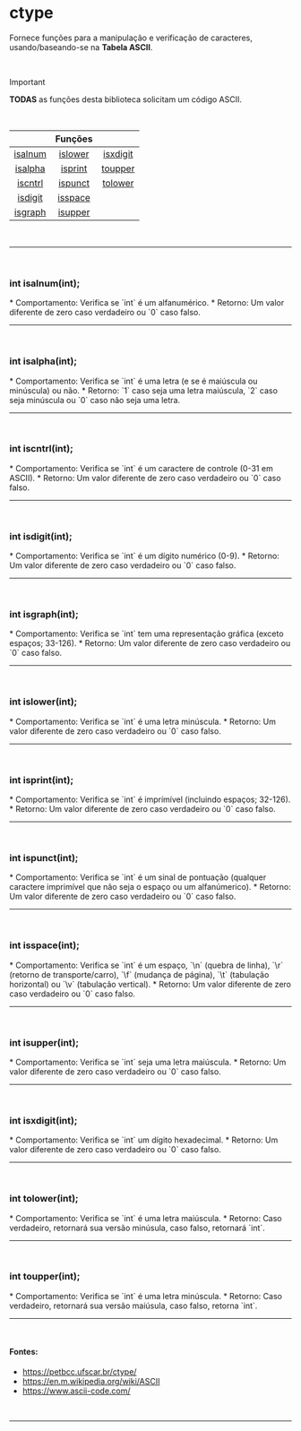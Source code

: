 # ctype
Fornece funções para a manipulação e verificação de caracteres, usando/baseando-se na **Tabela ASCII**.

<br>

> [!IMPORTANT]
> **TODAS** as funções desta biblioteca solicitam um código ASCII.

<br>

||Funções||
|:-:|:-:|:-:|
|<a href="1">isalnum</a>| <a href="6">islower</a>|<a href="11">isxdigit</a>|
|<a href="2">isalpha</a>| <a href="7">isprint</a>|<a href="12">toupper</a> |
|<a href="3">iscntrl</a>| <a href="8">ispunct</a>|<a href="13">tolower</a> |
|<a href="4">isdigit</a>| <a href="9">isspace</a>||
|<a href="5">isgraph</a>|<a href="10">isupper</a>||

<br>
<hr>
<br>

<h3 id="1">int isalnum(int);</h3>
* Comportamento: Verifica se `int` é um alfanumérico.
* Retorno: Um valor diferente de zero caso verdadeiro ou `0` caso falso.

<br>
<hr>
<br>

<h3 id="2">int isalpha(int);</h3>
* Comportamento: Verifica se `int` é uma letra (e se é maiúscula ou minúscula) ou não.
* Retorno: `1` caso seja uma letra maiúscula, `2` caso seja minúscula ou `0` caso não seja uma letra.
	
<br>
<hr>
<br>

<h3 id="3">int iscntrl(int);</h3>
* Comportamento: Verifica se `int` é um caractere de controle (0-31 em ASCII).
* Retorno: Um valor diferente de zero caso verdadeiro ou `0` caso falso.

<br>
<hr>
<br>

<h3 id="4">int isdigit(int);</h3>
* Comportamento: Verifica se `int` é um dígito numérico (0-9).
* Retorno: Um valor diferente de zero caso verdadeiro ou `0` caso falso.

<br>
<hr>
<br>

<h3 id="5">int isgraph(int);</h3>
* Comportamento: Verifica se `int` tem uma representação gráfica (exceto espaços; 33-126).
* Retorno: Um valor diferente de zero caso verdadeiro ou `0` caso falso.
	
<br>
<hr>
<br>

<h3 id="6">int islower(int);</h3>
* Comportamento: Verifica se `int` é uma letra minúscula.
* Retorno: Um valor diferente de zero caso verdadeiro ou `0` caso falso.

<br>
<hr>
<br>

<h3 id="7">int isprint(int);</h3>
* Comportamento: Verifica se `int` é imprímível (incluindo espaços; 32-126).
* Retorno: Um valor diferente de zero caso verdadeiro ou `0` caso falso.

<br>
<hr>
<br>

<h3 id="8">int ispunct(int);</h3>
* Comportamento: Verifica se `int` é um sinal de pontuação (qualquer caractere imprimível que não seja o espaço ou um alfanúmerico).
* Retorno: Um valor diferente de zero caso verdadeiro ou `0` caso falso.
	
<br>
<hr>
<br>

<h3 id="9">int isspace(int);</h3>
* Comportamento: Verifica se `int` é um espaço, `\n` (quebra de linha), `\r` (retorno de transporte/carro), `\f` (mudança de página), `\t` (tabulação horizontal) ou `\v` (tabulação vertical).
* Retorno: Um valor diferente de zero caso verdadeiro ou `0` caso falso.

<br>
<hr>
<br>

<h3 id="10">int isupper(int);</h3>
* Comportamento: Verifica se `int` seja uma letra maiúscula.
* Retorno: Um valor diferente de zero caso verdadeiro ou `0` caso falso.

<br>
<hr>
<br>

<h3 id="11">int isxdigit(int);</h3>
* Comportamento: Verifica se `int` um dígito hexadecimal.
* Retorno: Um valor diferente de zero caso verdadeiro ou `0` caso falso.

<br>
<hr>
<br>

<h3 id="12">int tolower(int);</h3>
* Comportamento: Verifica se `int` é uma letra maiúscula.
* Retorno: Caso verdadeiro, retornará sua versão minúsula, caso falso, retornará `int`.
	
<br>
<hr>
<br>

<h3 id="13">int toupper(int);</h3>
* Comportamento: Verifica se `int` é uma letra minúscula.
* Retorno: Caso verdadeiro, retornará sua versão maiúsula, caso falso, retorna `int`.
	
<br>
<hr>
<br>

#### Fontes:
* https://petbcc.ufscar.br/ctype/
* https://en.m.wikipedia.org/wiki/ASCII
* https://www.ascii-code.com/

<br>
<hr>
